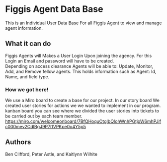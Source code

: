 # Figgis Agent Data Base
This is an Individual User Data Base For all Figgis Agent to view and manage agent information.  
## What it can do 
Figgis Agents will Makes a User Login Upon joining the agency. For this Login an Email and password will have to be created.  
Depending on access clearance Agents will be able to: Update, Monitor, Add, and Remove fellow agents. 
This holds information such as Agent: Id, Name, and field type. 
### How we got here!
We use a Miro board to create a base for our project.
In our story board We created user stories for actions we we wanted to implement in our program.
kanban board you can see where we divided the user stories into tickets to be carried out by each team member. 
https://miro.com/welcomeonboard/7BfQHoquOtgIbQIohWnhPGtjxW6mhPJjfc000mev2CdIBgJ9P7l1VPKpe0o4Y5p5


## Authors
Ben Clifford,
Peter Astle, and
Kaitlynn Wilhite 
